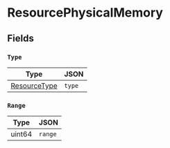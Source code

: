 # ResourcePhysicalMemory



## Fields


### `Type`



| Type | JSON |
| ---- | -----------|
| [ResourceType](resource_type.md) | `type` |

### `Range`



| Type | JSON |
| ---- | -----------|
| uint64 | `range` |
